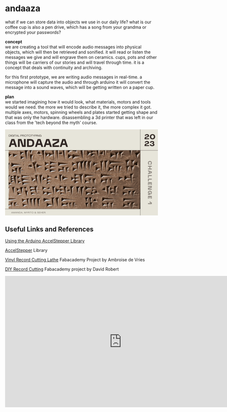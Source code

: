 # andaaza

what if we can store data into objects we use in our daily life? 
what is our coffee cup is also a pen drive, which has a song from your grandma or encrypted your passwords?

**concept**  
we are creating a tool that will encode audio messages into physical objects, which will then be retrieved and sonified. it will read or listen the messages we give and will engrave them on ceramics. 
cups, pots and other things will be carriers of our stories and will travel through time. 
it is a concept that deals with continuity and archiving. 

for this first prototype, we are writing audio messages in real-time. a microphone will capture the audio and through arduino it will convert the message into a sound waves, which will be getting written on a paper cup. 

**plan**   
we started imagining how it would look, what materials, motors and tools would we need. the more we tried to describe it, the more complex it got. multiple axes, motors, spinning wheels and plates started getting shape and that was only the hardware. 
disassembling a 3d printer that was left in our class from the 'tech beyond the myth' course. 

[![Fab Micro Challenge 1 Presentation](Andaaza.png)](https://www.canva.com/design/DAFaumtP7p8/6alduDLkCOwk2gHwn5hSnA/view?utm_content=DAFaumtP7p8&utm_campaign=designshare&utm_medium=link&utm_source=publishsharelink)

## Useful Links and References

[Using the Arduino AccelStepper Library](https://hackaday.io/project/183713-using-the-arduino-accelstepper-library)

[AccelStepper](https://github.com/waspinator/AccelStepper) Library

[Vinyl Record Cutting Lathe](https://fabacademy.org/2020/labs/digiscope/students/ambroise-devries/docs/p02.html) Fabacademy Project by Ambroise de Vries

[DIY Record Cutting](http://fab.cba.mit.edu/classes/863.09/people/lifeform/13/index.html) Fabacademy project by David Robert

<iframe width="768" height="432" src="https://miro.com/app/live-embed/uXjVPnAZQ4Q=/?moveToViewport=-5461,13217,3551,2031&embedId=907488838025" frameborder="0" scrolling="no" allow="fullscreen; clipboard-read; clipboard-write" allowfullscreen></iframe>

